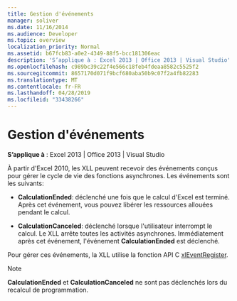 ```yaml
---
title: Gestion d'événements
manager: soliver
ms.date: 11/16/2014
ms.audience: Developer
ms.topic: overview
localization_priority: Normal
ms.assetid: b67fcb83-a0e2-4349-88f5-bcc181306eac
description: 'S’applique à : Excel 2013 | Office 2013 | Visual Studio'
ms.openlocfilehash: c989bc39c22f4e566c18feb4fdeaa8582c5525f2
ms.sourcegitcommit: 8657170d071f9bcf680aba50b9c07f2a4fb82283
ms.translationtype: MT
ms.contentlocale: fr-FR
ms.lasthandoff: 04/28/2019
ms.locfileid: "33438266"
---
```

# <a name="handling-events"></a>Gestion d'événements

 **S’applique à** : Excel 2013 | Office 2013 | Visual Studio 
  
À partir d'Excel 2010, les XLL peuvent recevoir des événements conçus pour gérer le cycle de vie des fonctions asynchrones. Les événements sont les suivants:
  
- **CalculationEnded**: déclenché une fois que le calcul d'Excel est terminé. Après cet événement, vous pouvez libérer les ressources allouées pendant le calcul.
    
- **CalculationCanceled**: déclenché lorsque l'utilisateur interrompt le calcul. Le XLL arrête toutes les activités asynchrones. Immédiatement après cet événement, l'événement **CalculationEnded** est déclenché. 
    
Pour gérer ces événements, la XLL utilise la fonction API C [xlEventRegister](xleventregister.md). 
  
> [!NOTE]
> **CalculationEnded** et **CalculationCanceled** ne sont pas déclenchés lors du recalcul de programmation. 
  

